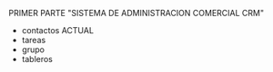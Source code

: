 PRIMER PARTE "SISTEMA DE ADMINISTRACION COMERCIAL CRM"
- contactos ACTUAL
- tareas
- grupo
- tableros
